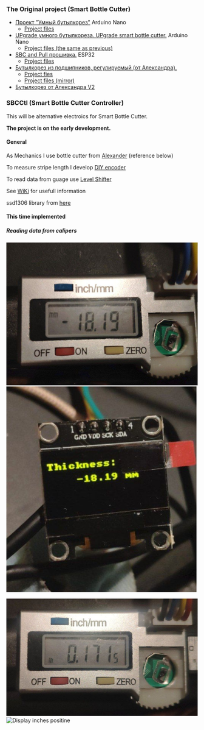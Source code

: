 ### The Original project (Smart Bottle Cutter)
* [Проект "Умный бутылкорез"](https://www.youtube.com/watch?v=465i-q0ZXCA) Arduino Nano
  * [Project files](https://disk.yandex.ru/d/M581IImOExM3jw)
* [UPgrade умного бутылкореза. UPgrade smart bottle cutter.](https://www.youtube.com/watch?v=ZA6ZmTGsUik) Arduino Nano
  * [Project files (the same as previous)](https://disk.yandex.ru/d/M581IImOExM3jw)
* [SBC and Pull прошивка.](https://www.youtube.com/watch?v=5JAZ4eqUPCo) ESP32
  * [Project files](https://disk.yandex.ru/d/q4G4xkjaZWwRnA)
* [Бутылкорез из подшипников, регулируемый (от Александра).](https://www.youtube.com/watch?v=owXAROaGVHI)
  * [Project fies](https://drive.google.com%2Fdrive%2Ffolders%2F17S7W58JXxoeaXaPE_QbjwrEQ2xE5hOtx%3Fusp%3Dsharing&v=owXAROaGVHI)
  * [Project files (mirror)](https://disk.yandex.ru%2Fd%2Fr-sMay45b0uj8Q&v=owXAROaGVHI)
* [Бутылкорез от Александра V2](https://www.youtube.com/watch?v=5Byc4Kf1D5c)

### SBCCtl (Smart Bottle Cutter Controller)
This will be alternative electroics for Smart Bottle Cutter.

**The project is on the early development.**


#### General
As Mechanics I use bottle cutter from [Alexander](https://www.youtube.com/watch?v=5Byc4Kf1D5c) (reference below)

To measure stripe length I develop [DIY encoder](https://www.thingiverse.com/thing:5988577)

To read data from guage use [Level Shifter](https://github.com/mvbasov/SBCCtl/wiki/LevelShifter)

See [WiKi](https://github.com/mvbasov/SBCCtl/wiki) for usefull information

ssd1306 library from [here](https://github.com/nopnop2002/esp-idf-ssd1306)

#### This time implemented
##### Reading data from calipers
![Calippers mm negative](img/01_mm_neg_c.jpg)
![Display mm negativee](img/02_mm_neg_d.jpg)

![Calipers inches positive](img/03_in_pos_c.jpg)
![Display inches positine](img04_in_pos_d.jpg)


